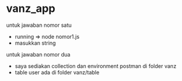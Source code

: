 # vanz_app

untuk jawaban nomor satu
- running => node nomor1.js
- masukkan string

untuk jawaban nomor dua
- saya sediakan collection dan environment postman di folder vanz
- table user ada di folder vanz/table 